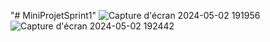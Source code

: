 "# MiniProjetSprint1" 
![Capture d'écran 2024-05-02 191956](https://github.com/MansourAmal/MiniProjetSprint1/assets/122967154/0908a1bb-ff60-4e6b-834d-c6ad294f7a1b)
![Capture d'écran 2024-05-02 192442](https://github.com/MansourAmal/MiniProjetSprint1/assets/122967154/f19fb392-276f-4e2d-9c0f-800d74fcf773)
